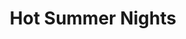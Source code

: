 ---
title: "Hot Summer Nights"
year: 2017
rating: 2.5
stars: "★★½"
rewatched: false
permalink: "hot-summer-nights"
watched_on: 2022-09-03
---